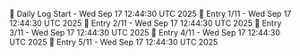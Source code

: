 📅 Daily Log Start - Wed Sep 17 12:44:30 UTC 2025
📌 Entry 1/11 - Wed Sep 17 12:44:30 UTC 2025
📌 Entry 2/11 - Wed Sep 17 12:44:30 UTC 2025
📌 Entry 3/11 - Wed Sep 17 12:44:30 UTC 2025
📌 Entry 4/11 - Wed Sep 17 12:44:30 UTC 2025
📌 Entry 5/11 - Wed Sep 17 12:44:30 UTC 2025
